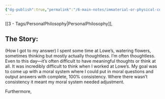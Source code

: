 ```yaml
---
{"dg-publish":true,"permalink":"/6-main-notes/immaterial-or-physical-consciousness/"}
---
```


[[3 - Tags/PersonalPhilosophy\|PersonalPhilosophy]], 

## The Story:
(How I got to my answer)
	I spent some time at Lowe’s, watering flowers, sometimes thinking but mostly actually thoughtless. 
		I’m often thoughtless. Even to this day—it’s often difficult to have meaningful thoughts or think at all. It was incredibly difficult to think when I worked at Lowe’s.
	 My goal was to come up with a moral system where I could put in moral questions and output answers with complete, 100% consistency. Where there wasn’t consistency it meant my moral system needed adjustment.
	 
Furthermore, 
	